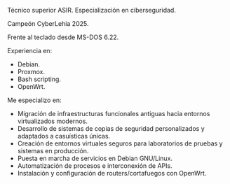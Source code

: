 Técnico superior ASIR. Especialización en ciberseguridad.

Campeón CyberLehia 2025.

Frente al teclado desde MS-DOS 6.22.

Experiencia en:

 - Debian.
 - Proxmox.
 - Bash scripting.
 - OpenWrt.

Me especializo en:

- Migración de infraestructuras funcionales antiguas hacia entornos virtualizados modernos.
- Desarrollo de sistemas de copias de seguridad personalizados y adaptados a casuísticas únicas.
- Creación de entornos virtuales seguros para laboratorios de pruebas y sistemas en producción.
- Puesta en marcha de servicios en Debian GNU/Linux.
- Automatización de procesos e interconexión de APIs.
- Instalación y configuración de routers/cortafuegos con OpenWrt.

